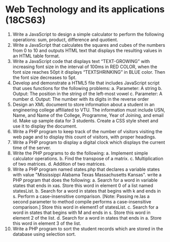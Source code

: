 # Web Technology and its applications (18CS63)

1. Write a JavaScript to design a simple calculator to perform the following operations: sum,
   product, difference and quotient.
2. Write a JavaScript that calculates the squares and cubes of the numbers from 0 to 10 and
   outputs HTML text that displays the resulting values in an HTML table format.
3. Write a JavaScript code that displays text “TEXT-GROWING” with increasing font size in the
   interval of 100ms in RED COLOR, when the font size reaches 50pt it displays “TEXTSHRINKING”
   in BLUE color. Then the font size decreases to 5pt.
4. Develop and demonstrate a HTML5 file that includes JavaScript script that uses functions for the
   following problems:
   a. Parameter: A string
   b. Output: The position in the string of the left-most vowel
   c. Parameter: A number
   d. Output: The number with its digits in the reverse order
5. Design an XML document to store information about a student in an engineering college
   affiliated to VTU. The information must include USN, Name, and Name of the College,
   Programme, Year of Joining, and email id. Make up sample data for 3 students. Create a CSS
   style sheet and use it to display the document.
6. Write a PHP program to keep track of the number of visitors visiting the web page and to display
   this count of visitors, with proper headings.
7. Write a PHP program to display a digital clock which displays the current time of the
   server.
8. Write the PHP programs to do the following:
   a. Implement simple calculator operations.
   b. Find the transpose of a matrix.
   c. Multiplication of two matrices.
   d. Addition of two matrices.
9. Write a PHP program named states.php that declares a variable states with value "Mississippi
   Alabama Texas Massachusetts Kansas". write a PHP program that does the following:
   a. Search for a word in variable states that ends in xas. Store this word in element 0 of a list
   named statesList.
   b. Search for a word in states that begins with k and ends in s. Perform a case-insensitive
   comparison. [Note: Passing re.Ias a second parameter to method compile performs a
   case-insensitive comparison.] Store this word in element1 of statesList.
   c. Search for a word in states that begins with M and ends in s. Store this word in
   element 2 of the list.
   d. Search for a word in states that ends in a. Store this word in element 3 of the list.
10. Write a PHP program to sort the student records which are stored in the database using selection
    sort.
